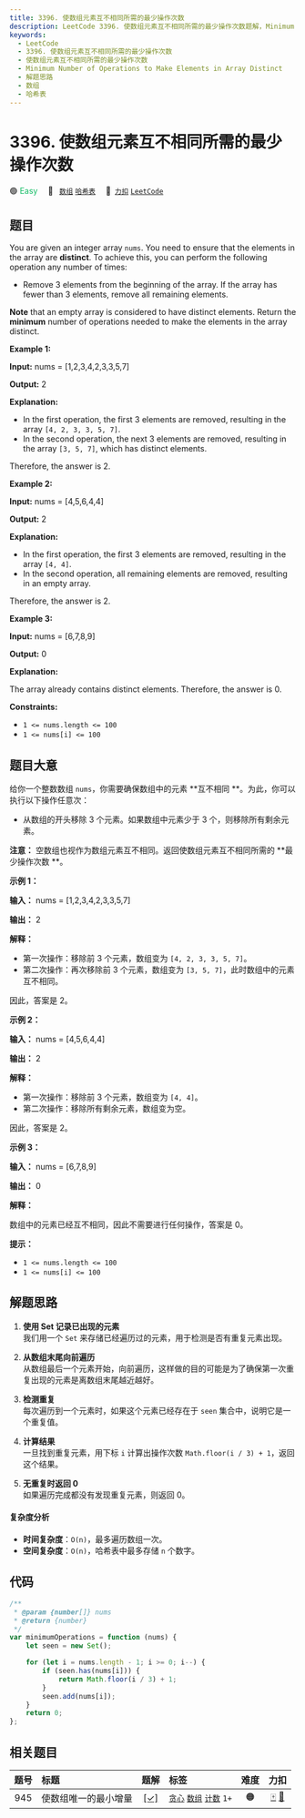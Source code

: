 ```yaml
---
title: 3396. 使数组元素互不相同所需的最少操作次数
description: LeetCode 3396. 使数组元素互不相同所需的最少操作次数题解，Minimum Number of Operations to Make Elements in Array Distinct，包含解题思路、复杂度分析以及完整的 JavaScript 代码实现。
keywords:
  - LeetCode
  - 3396. 使数组元素互不相同所需的最少操作次数
  - 使数组元素互不相同所需的最少操作次数
  - Minimum Number of Operations to Make Elements in Array Distinct
  - 解题思路
  - 数组
  - 哈希表
---
```


# 3396. 使数组元素互不相同所需的最少操作次数

🟢 <font color=#15bd66>Easy</font>&emsp; 🔖&ensp; [`数组`](/tag/array.md) [`哈希表`](/tag/hash-table.md)&emsp; 🔗&ensp;[`力扣`](https://leetcode.cn/problems/minimum-number-of-operations-to-make-elements-in-array-distinct) [`LeetCode`](https://leetcode.com/problems/minimum-number-of-operations-to-make-elements-in-array-distinct)

## 题目

You are given an integer array `nums`. You need to ensure that the elements in
the array are **distinct**. To achieve this, you can perform the following
operation any number of times:

- Remove 3 elements from the beginning of the array. If the array has fewer than 3 elements, remove all remaining elements.

**Note** that an empty array is considered to have distinct elements. Return
the **minimum** number of operations needed to make the elements in the array
distinct.

**Example 1:**

**Input:** nums = [1,2,3,4,2,3,3,5,7]

**Output:** 2

**Explanation:**

- In the first operation, the first 3 elements are removed, resulting in the array `[4, 2, 3, 3, 5, 7]`.
- In the second operation, the next 3 elements are removed, resulting in the array `[3, 5, 7]`, which has distinct elements.

Therefore, the answer is 2.

**Example 2:**

**Input:** nums = [4,5,6,4,4]

**Output:** 2

**Explanation:**

- In the first operation, the first 3 elements are removed, resulting in the array `[4, 4]`.
- In the second operation, all remaining elements are removed, resulting in an empty array.

Therefore, the answer is 2.

**Example 3:**

**Input:** nums = [6,7,8,9]

**Output:** 0

**Explanation:**

The array already contains distinct elements. Therefore, the answer is 0.

**Constraints:**

- `1 <= nums.length <= 100`
- `1 <= nums[i] <= 100`

## 题目大意

给你一个整数数组 `nums`，你需要确保数组中的元素 **互不相同 **。为此，你可以执行以下操作任意次：

- 从数组的开头移除 3 个元素。如果数组中元素少于 3 个，则移除所有剩余元素。

**注意：** 空数组也视作为数组元素互不相同。返回使数组元素互不相同所需的 **最少操作次数 **。

**示例 1：**

**输入：** nums = [1,2,3,4,2,3,3,5,7]

**输出：** 2

**解释：**

- 第一次操作：移除前 3 个元素，数组变为 `[4, 2, 3, 3, 5, 7]`。
- 第二次操作：再次移除前 3 个元素，数组变为 `[3, 5, 7]`，此时数组中的元素互不相同。

因此，答案是 2。

**示例 2：**

**输入：** nums = [4,5,6,4,4]

**输出：** 2

**解释：**

- 第一次操作：移除前 3 个元素，数组变为 `[4, 4]`。
- 第二次操作：移除所有剩余元素，数组变为空。

因此，答案是 2。

**示例 3：**

**输入：** nums = [6,7,8,9]

**输出：** 0

**解释：**

数组中的元素已经互不相同，因此不需要进行任何操作，答案是 0。

**提示：**

- `1 <= nums.length <= 100`
- `1 <= nums[i] <= 100`

## 解题思路

1. **使用 Set 记录已出现的元素**  
   我们用一个 `Set` 来存储已经遍历过的元素，用于检测是否有重复元素出现。

2. **从数组末尾向前遍历**  
   从数组最后一个元素开始，向前遍历，这样做的目的可能是为了确保第一次重复出现的元素是离数组末尾越近越好。

3. **检测重复**  
   每次遍历到一个元素时，如果这个元素已经存在于 `seen` 集合中，说明它是一个重复值。

4. **计算结果**  
   一旦找到重复元素，用下标 `i` 计算出操作次数 `Math.floor(i / 3) + 1`，返回这个结果。

5. **无重复时返回 0**  
   如果遍历完成都没有发现重复元素，则返回 0。

#### 复杂度分析

- **时间复杂度**：`O(n)`，最多遍历数组一次。
- **空间复杂度**：`O(n)`，哈希表中最多存储 `n` 个数字。

## 代码

```javascript
/**
 * @param {number[]} nums
 * @return {number}
 */
var minimumOperations = function (nums) {
	let seen = new Set();

	for (let i = nums.length - 1; i >= 0; i--) {
		if (seen.has(nums[i])) {
			return Math.floor(i / 3) + 1;
		}
		seen.add(nums[i]);
	}
	return 0;
};
```

## 相关题目

<!-- prettier-ignore -->
| 题号 | 标题 | 题解 | 标签 | 难度 | 力扣 |
| :------: | :------ | :------: | :------ | :------: | :------: |
| 945 | 使数组唯一的最小增量 | [[✓]](/problem/0945.md) |  [`贪心`](/tag/greedy.md) [`数组`](/tag/array.md) [`计数`](/tag/counting.md) `1+` | 🟠 | [🀄️](https://leetcode.cn/problems/minimum-increment-to-make-array-unique) [🔗](https://leetcode.com/problems/minimum-increment-to-make-array-unique) |